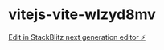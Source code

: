 # vitejs-vite-wlzyd8mv

[Edit in StackBlitz next generation editor ⚡️](https://stackblitz.com/~/github.com/paulamoralesf/vitejs-vite-wlzyd8mv)